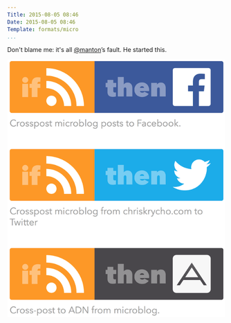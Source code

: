 ```yaml
---
Title: 2015-08-05 08:46
Date: 2015-08-05 08:46
Template: formats/micro
...
```


Don't blame me: it's all [\@manton]’s fault. He started this.

![Crosspost from microblog to everywhere](/images/microblogging.png)

[\@manton]: https://alpha.app.net/manton
